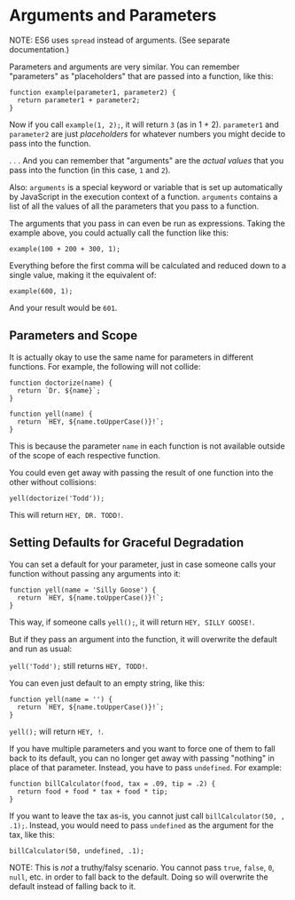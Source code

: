 # Arguments and Parameters

NOTE: ES6 uses `spread` instead of arguments. (See separate documentation.)

Parameters and arguments are very similar. You can remember "parameters" as "placeholders" that are passed into a function, like this:

```
function example(parameter1, parameter2) {
  return parameter1 + parameter2;
}
```

Now if you call `example(1, 2);`, it will return `3` (as in 1 + 2). `parameter1` and `parameter2` are just *placeholders* for whatever numbers you might decide to pass into the function.

. . . And you can remember that "arguments" are the *actual values* that you pass into the function (in this case, `1` and `2`).

Also: `arguments` is a special keyword or variable that is set up automatically by JavaScript in the execution context of a function. `arguments` contains a list of all the values of all the parameters that you pass to a function.

The arguments that you pass in can even be run as expressions. Taking the example above, you could actually call the function like this:

```
example(100 + 200 + 300, 1);
```

Everything before the first comma will be calculated and reduced down to a single value, making it the equivalent of:

```
example(600, 1);
```

And your result would be `601`.


## Parameters and Scope

It is actually okay to use the same name for parameters in different functions. For example, the following will not collide:

```
function doctorize(name) {
  return `Dr. ${name}`;
}

function yell(name) {
  return `HEY, ${name.toUpperCase()}!`;
}
```

This is because the parameter `name` in each function is not available outside of the scope of each respective function.

You could even get away with passing the result of one function into the other without collisions:

```
yell(doctorize('Todd'));
```

This will return `HEY, DR. TODD!`.


## Setting Defaults for Graceful Degradation

You can set a default for your parameter, just in case someone calls your function without passing any arguments into it:

```
function yell(name = 'Silly Goose') {
  return `HEY, ${name.toUpperCase()}!`;
}
```

This way, if someone calls `yell();`, it will return `HEY, SILLY GOOSE!`.

But if they pass an argument into the function, it will overwrite the default and run as usual:

`yell('Todd');` still returns `HEY, TODD!`.

You can even just default to an empty string, like this:

```
function yell(name = '') {
  return `HEY, ${name.toUpperCase()}!`;
}
```

`yell();` will return `HEY, !`.

If you have multiple parameters and you want to force one of them to fall back to its default, you can no longer get away with passing "nothing" in place of that parameter. Instead, you have to pass `undefined`. For example:

```
function billCalculator(food, tax = .09, tip = .2) {
  return food + food * tax + food * tip;
}
```

If you want to leave the tax as-is, you cannot just call `billCalculator(50, , .1);`. Instead, you would need to pass `undefined` as the argument for the tax, like this:

```
billCalculator(50, undefined, .1);
```

NOTE: This is *not* a truthy/falsy scenario. You cannot pass `true`, `false`, `0`, `null`, etc. in order to fall back to the default. Doing so will overwrite the default instead of falling back to it.